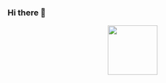### Hi there 👋

<div id="header" align="center">
  <img src="https://media.giphy.com/media/Aa3k6VDl2EDauCyE6U/giphy.gif" width="100"/>
</div>



<!--
**chabanova-ekaterina/chabanova-ekaterina** is a ✨ _special_ ✨ repository because its `README.md` (this file) appears on your GitHub profile.
https://media.giphy.com/media/Aa3k6VDl2EDauCyE6U/giphy.gif
Here are some ideas to get you started:

- 🔭 I’m currently working on ...
- 🌱 I’m currently learning ...
- 👯 I’m looking to collaborate on ...
- 🤔 I’m looking for help with ...
- 💬 Ask me about ...
- 📫 How to reach me: ...
- 😄 Pronouns: ...
- ⚡ Fun fact: ...
-->
